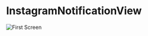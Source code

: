 # InstagramNotificationView

![First Screen](https://user-images.githubusercontent.com/46577836/64909253-0a105c80-d70a-11e9-8bb8-017979b2f736.png)
